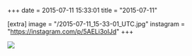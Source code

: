 +++
date = 2015-07-11 15:33:01
title = "2015-07-11"

[extra]
image = "/2015-07-11_15-33-01_UTC.jpg"
instagram = "https://instagram.com/p/5AELi3oIJd"
+++

<img src="/2015-07-11_15-33-01_UTC.jpg" />
